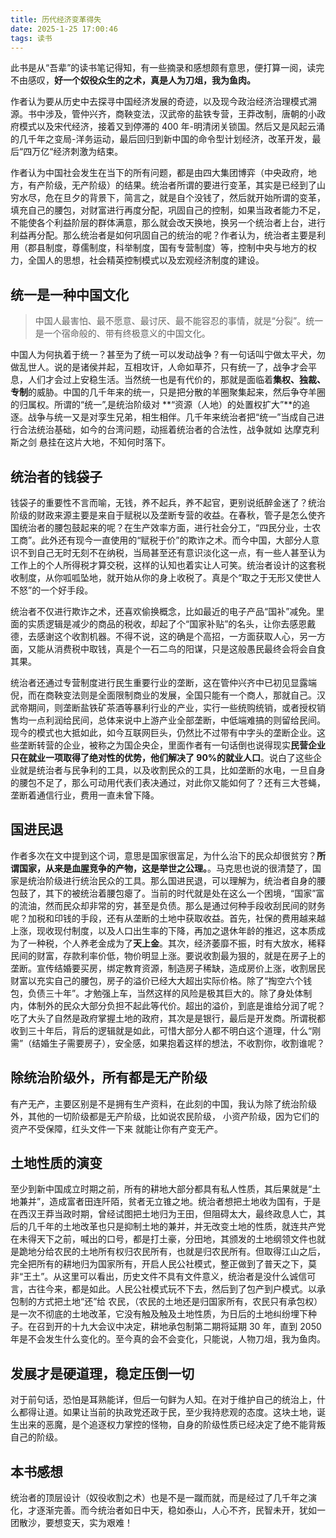 ```yaml
---
title: 历代经济变革得失
date: 2025-1-25 17:00:46
tags: 读书
---
```


此书是从“吾辈”的读书笔记得知，有一些摘录和感想颇有意思，便打算一阅，读完不由感叹，**好一个奴役众生的之术，真是人为刀俎，我为鱼肉。**

作者认为要从历史中去探寻中国经济发展的奇迹，以及现今政治经济治理模式溯源。书中涉及，管仲兴齐，商鞅变法，汉武帝的盐铁专营，王莽改制，唐朝的小政府模式以及宋代经济，接着又到停滞的 400 年-明清闭关锁国。然后又是风起云涌的几千年之变局-洋务运动，最后回归到新中国的命令型计划经济，改革开发，最后“四万亿“经济刺激为结束。

作者认为中国社会发生在当下的所有问题，都是由四大集团博弈（中央政府，地方，有产阶级，无产阶级）的结果。统治者所谓的要进行变革，其实是已经到了山穷水尽，危在旦夕的背景下，简言之，就是自个没钱了，然后就开始所谓的变革，填充自己的腰包，对财富进行再度分配，巩固自己的控制，如果当政者能力不足，不能使各个利益阶层的群体满意，那么就会改天换地，换另一个统治者上台，进行利益再分配。那么统治者是如何巩固自己的统治的呢？作者认为，统治者主要是利用（郡县制度，尊儒制度，科举制度，国有专营制度）等，控制中央与地方的权力，全国人的思想，社会精英控制模式以及宏观经济制度的建设。

## 统一是一种中国文化

> 中国人最害怕、最不愿意、最讨厌、最不能容忍的事情，就是“分裂”。统一是一个宿命般的、带有终极意义的中国文化。

中国人为何执着于统一？甚至为了统一可以发动战争？有一句话叫宁做太平犬，勿做乱世人。说的是诸侯并起，互相攻讦，人命如草芥，只有统一了，战争才会平息，人们才会过上安稳生活。当然统一也是有代价的，那就是面临着**集权、独裁、专制**的威胁。中国的几千年来的统一，只是把分散的羊圈聚集起来，然后争夺羊圈的归属权。所谓的“统一”,是统治阶级对 **“资源（人地）的处置权扩大”**的追逐。战争与统一又是对孪生兄弟，相生相伴。几千年来统治者把“统一”当成自己进行合法统治基础，如今的台湾问题，动摇着统治者的合法性，战争就如 达摩克利斯之剑 悬挂在这片大地，不知何时落下。

<!-- 对统治者的好处，我认为可以归为一点，那就。对利益的追逐，战争便随后而至，而后接着统一的名头，消灭其它对手，直至达成最大资资可控程度的阀值才停止下来。统一的实质至少中国几千年来的统一都是如此。


> “任何选择都有代价，统一也不例外。若将这个汉字组合拆解开来，“统”者“归总”，“一”者“划一”，这个词的背后隐隐约约地站立着三个让人望而生畏的“怪物”：。这似乎是一枚硬币的两面，你别无选择” -->

## 统治者的钱袋子

钱袋子的重要性不言而喻，无钱，养不起兵，养不起官，更别说纸醉金迷了？统治阶级的财政来源主要是来自于赋税以及垄断专营的收益。在春秋，管子是怎么使齐国统治者的腰包鼓起来的呢？在生产效率方面，进行社会分工，“四民分业，士农工商”。此外还有现今一直使用的“赋税于价”的欺诈之术。而今中国，大部分人意识不到自己无时无刻不在纳税，当局甚至还有意识淡化这一点，有一些人甚至认为工作上的个人所得税才算交税，这样的认知也着实让人可笑。统治者设计的这套税收制度，从你呱呱坠地，就开始从你的身上收税了。真是个“取之于无形又使世人不怒”的一个好手段。

统治者不仅进行欺诈之术，还喜欢偷换概念，比如最近的电子产品“国补”减免。里面的实质逻辑是减少的商品的税收，却起了个“国家补贴”的名头，让你去感恩戴德，去感谢这个收割机器。不得不说，这的确是个高招，一方面获取人心，另一方面，又能从消费税中取钱，真是个一石二鸟的阳谋，只是这般愚民最终会将会自食其果。

统治者还通过专营制度进行民生重要行业的垄断，这在管仲兴齐中已初见显露端倪，而在商鞅变法则是全面限制商业的发展，全国只能有一个商人，那就自己。汉武帝期间，则垄断盐铁矿茶酒等暴利行业的产业，实行一些统购统销，或者授权销售均一点利润给民间，总体来说中上游产业全部垄断，中低端难搞的则留给民间。现今的模式也大抵如此，如今互联网巨头，仍然比不过带有中字头的垄断企业。这些垄断转营的企业，被称之为国企央企，里面作者有一句话倒也说得现实**民营企业只在就业一项取得了绝对性的优势，他们解决了 90%的就业人口**。说白了这些企业就是统治者与民争利的工具，以及收割民众的工具，比如垄断的水电，一旦自身的腰包不足了，那么可动用代表们表决通过，对此你又能如何了？还有三大苍蝇，垄断着通信行业，费用一直未曾下降。

## 国进民退

作者多次在文中提到这个词，意思是国家很富足，为什么治下的民众却很贫穷？**所谓国家，从来是血腥竞争的产物，这是举世之公理。**。马克思也说的很清楚了，国家是统治阶级进行统治民众的工具。那么国进民退，可以理解为，统治者自身的腰包鼓了，其下的被统治着腰包瘪了。当前的时代就是处在这么一个困境，“国家”富的流油，然而民众却非常的穷，甚至是负债。那么是通过何种手段收刮民间的财务呢？加税和印钱的手段，还有从垄断的土地中获取收益。首先，社保的费用越来越上涨，现收现付制度，以及人口出生率的下降，再加之退休年龄的推迟，这本质成为了一种税，个人养老金成为了**天上金**。其次，经济萎靡不振，时有大放水，稀释民间的财富，存款利率价低，物价明显上涨。要说收割最为狠的，就是在房子上的垄断。宣传结婚要买房，绑定教育资源，制造房子稀缺，造成房价上涨，收割居民财富以充实自己的腰包，房子的溢价已经大大超出实际价格。除了“掏空六个钱包，负债三十年”。才勉强上车，当然这样的风险是极其巨大的。除了身处体制内，体制外的民众大部分负担不起此等代价。超出的溢价，到底是谁给分润了呢？吃了大头了自然是政府掌握土地的政府，其次是是银行，最后是开发商。所谓税都收到三十年后，背后的逻辑就是如此，可惜大部分人都不明白这个道理，什么“刚需”（结婚生子需要房子），安全感，如果抱着这样的想法，不收割你，收割谁呢？

## 除统治阶级外，所有都是无产阶级

有产无产，主要区别是不是拥有生产资料，在此刻的中国，我认为除了统治阶级外，其他的一切阶级都是无产阶级，比如说农民阶级，
小资产阶级，因为它们的资产不受保障，红头文件一下来 就能让你有产变无产。

<!-- 一个各地划区而治，为了利益或者寻求扩展，那么战争就是实现的手段之一，春秋战国时期周天子权威旁落，诸侯互相吞并，战争不断。魏晋时期五胡乱华，五代十国又是互相攻伐，又到 -->

## 土地性质的演变

至少到新中国成立时期之前，所有的耕地大部分都具有私人性质，其后果就是“土地兼并”，造成富者田连阡陌，贫者无立锥之地。统治者想把土地收为国有，于是在西汉王莽当政时期，曾经试图把土地归为王田，但阻碍太大，最终政息人亡，其后的几千年的土地改革也只是抑制土地的兼并，并无改变土地的性质，就连共产党在未得天下之前，喊出的口号，都是打土豪，分田地，其颁发的土地纲领文件也就是跪地分给农民的土地所有权归农民所有，也就是归农民所有。但取得江山之后，完全把所有的耕地归为国家所有，开启人民公社模式，整正做到了普天之下，莫非“王土”。从这里可以看出，历史文件不具有文件意义，统治者是没什么诚信可言，古往今来，都是如此。人民公社模式玩不下去，然后到了包产到户模式。以承包制的方式把土地“还”给 农民，（农民的土地还是归国家所有，农民只有承包权）是一次不彻底的土地改革，它没有触及触及土地性质，为日后的土地纠纷埋下种子。在召到开的十九大会议中决定，耕地承包制第二期将延期 30 年，直到 2050 年是不会发生什么变化的。至今真的会不会变化，只能说，人物刀俎，我为鱼肉。

## 发展才是硬道理，稳定压倒一切

对于前句话，恐怕是耳熟能详，但后一句鲜为人知。在对于维护自己的统治上，什么都得让道。如果让当前的执政党还政于民，至少我持悲观的态度。这块土地，诞生出来的恶魔，是个追逐权力掌控的怪物，自身的阶级性质已经决定了绝不能背叛自己的阶级。

## 本书感想

统治者的顶层设计（奴役收割之术）也是不是一蹴而就，而是经过了几千年之演化，才逐渐完善。而今统治者如日中天，稳如泰山，人心不齐，民智未开，犹如一团散沙，要想变天，实为艰难！

<!-- ## 政府的财政收入

盐铁专营的始作俑者-》中央集权制度的经济保障

如何 收割民众，又如何使其不埋怨，那就是 隐藏税，愚民，偷换概念，把税收隐藏在商品里，实行间接征税

中国的统治术 又欺诈之术，或者说愚民，

鼓励消费的异端思想

管子 的“以工代赈”，雇佣失业的修宫殿，犹如现代 修路，“大基建”。
垄断衣食住行，各个方面把控。

就算成为第一经济大国，第一军事大国，
那又如何呢？
首先先说，

集权经济模式的老祖宗，商鞅，一个遗臭万年，千古唾弃的帮凶，刽子手。

极力推荐这本书，历朝历代的统治之术，这本书是一个概括！写得太直白了。其他历史书，也只是历史事件，也就叙述了一下，这该学学如何读历史了？

统一的代价。

不寒而栗，难怪就毫无办法吗？统一意味的约束，自由的对立面。

治理流派，重商重农

中央集权制度的国家！现在才深刻有体会，
什么民主专政，全部都是扯淡。

“维持大一统、实行威权治理的基本理念无实质性更变”。权力堪比毒药，那么容易改？

大一统之前的管仲变法，商鞅变法

多元化好，还是单一好？

“所谓的意识形态，就是一群人对环境的解释，以及对该环境如何调理出秩序，所提出对策背后一套共有的思想模式”

变革之动机，稳定或者扩张，现在是稳定

齐桓公称霸

变革一般发生在远离政治中心，没有包袱

放活微观，管制宏观，对内刺激商品经济的发育，对外降低关税，
财政税收价格的把控

国储粮 控制粮食价格

控制原材料-》储存成品-》高价钱

## 政府的财政收入

盐铁专营的始作俑者-》中央集权制度的经济保障

如何 收割民众，又如何使其不埋怨，那就是 隐藏税，愚民，偷换概念，把税收隐藏在商品里，实行间接征税

中国的统治术 又欺诈之术，或者说愚民，取之于无形 世人不怒

鼓励消费的异端思想

管子 的“以工代赈”，雇佣失业的修宫殿，犹如现代 修路，“大基建”。

仓廪实则知礼节,衣食足则知荣辱

盐 专卖 ，铁 国有 民营 三七分

税赋
道格拉斯 诺斯，政府是一种提供保护和公正而收取税金作为回报的组织

商战，有点意思

尊重市场规律的国家干预着

儒家 治国
（轻徭薄赋）克己仁义，以农为本
，商家治国 两者区别

命令型计划经济的鼻祖 商鞅

战争-》商鞅鼓励的
农耕，军战 中央集权

土地私有化 ，废井田，开阡陌，户籍制度，限制人口流动

独裁者 往往以人民的名义行事

土地国有化 ，现在造反更难了

军爵制度 打破贵族制度

国害 五十万 间谍 愚民 殖人，不许议论，不许反对，也不许赞同，要的是闭嘴，同出一辙的治理模式，

无谈国事，商鞅 “强国贫民”， 疲于奔命，现代统治术 也不过如此 反智 愚民

商鞅 毛泽东 商鞅徒木立信论

第三讲：

发展是硬道理，稳定压倒一切

汉武帝变法：顶层设计的集大成者

之所以放权让利，并非统治者慈悲大法，改革开放 是 快玩奔溃了。那个时候政权稳定？

”放水养鱼“

汉武帝 只读一种书，“不要读书”

国营化经济政策

钱，盐，酒

盐专卖
采产销 中央盐企业 -电网水，电信三大苍夷，油，烟酒，茶叶

政府的收入的增加并非因为生产效率的提高，而是既有的社会财富在政府与民间的重新分配

向有产阶级收税 10%， 高发令， 群众斗群斗，文革这也不是？
产业改革，流通改革，税收改革-》国库为之一饱，增加国家收入

王莽改制

中国人认为今不如古，前人比后人聪明，但现在都是 “相信后人的智慧”

所有推行计划经济的人 无不以“均贫富”和实现社会公正为口号，而实际上都是为了加强集权以及扩充财政收入

失败：政权的合法性没有稳固

集权者用以鼓噪民心的理由大抵有 4 个，
抵御外国侵略
防止地方割据
反贪反腐
反对贫富不均
任何集权式的经济改革从本质来说都不是为了促进生产力，而是通过财富的重新分配。、

桃花源式的，封闭自足的自然经济的向往，现在我也有这种思想，称之为躺平，魏晋时期，当今
时代思想并不大解放，小农经济对国民的吸引力

第五讲，世民治国，最盛的王朝与最小的政府

世界时间： 天道眷顾

太宗皇帝真长策，赚得英雄尽白头

科举制度是对世族模式的反动
轻税简政

分权过度

专营-》对民众的实际影响，对于其涨价毫无办法，你不能不用

王安石变法
宋工商业发达

中央养兵

养权贵，养官吏，养兵-》庞大的人口，一旦经济停滞，无法剥削更多，那么就是开始精简。
地方财政-》土地， 安得广厦千万间，土地财政 政策 垄断。税都收到了三十年后。现在税都收完了
一切都停滞了，这样的发展可以持续吗？

资源性，暴力性，必须性， 专营制度 up
国有集团 聚集在少数的上游产业，垄断地位

连水果的买卖都要垄断，粮票制度

当今政府管制能力之强

500 多年的人均 gdp 增长率 0

稳定压倒一切-》稳定压垮一切

国家要修书，那就是另一种意义上的毁书

言论自由，结社自由，出版自由 至今仍然没有自由

人民原子化，当然散沙
散沙术： 男耕女织 中国式的唯美主义的诅咒

高度专制的中央集权制度对闭关锁国以及社会组织的散沙化有着天然的渴望
这种制度若得不到根本性的改变，任何新的技术进步都可能异化为提高异化自转能力的手段

“自转”太可怕了 贸易战

现在城市化已经到了尽头，地也卖得不怎么样，三驾马车？民众没钱消费不起来，
只是一纸空话叫消费，没钱怎么消费

中国的传统不是制造一个更好的捕鼠机，而是从官方取得捕鼠的特权

洋务运动

修铁路：政治意义，人口流动商品流动

恢复高考制度，将潜在的不满以及反对力量纳入统治体系之内

一个国家是不是完全市场经济，金融业的自由化程度是关键性指标

当地政府仍然向上一年虚报的数据向农民征粮

背叛了农民 -集体化改造 合作社-》土地开始不私有了

分到农民土地又被归为集体所有 国有化的一种表现形式

在整个计划经济时期，农民是一个被背叛和剥削的阶层，他们失去了土地，被剥夺了进入城市的权力
他们创造的财富 以剪刀差的方式 转化为了国有资产，农名的后代如何，房地产，消费经济，农名工，讨薪难
养老金

农名一无所有

以承包制的方式把土地“还”给 农民，是一次不彻底的土地改革，它没有触及触及土地性质，为日后的土地纠纷埋下种子。
普天之下，莫非“王土”

企业一旦做大，就被中央摘桃子，

非均衡的发展造成非均衡的财富分配，基层农民及产业工人付出了最大的代价

## 本书感想

令人发醒。跟以往的历史书不同，

大小孩带小小孩？

少数人？多数人

这确实是值得讨论的一件事情。
有时候我们很害怕成为少数人，有人时候却骄傲的成为少数人。

卷，失序的竞争
中国的躺平真的会饿死，

论分红

财可通神？神通？

无中生有，其实我们注重的是结果。

你有没有听过这样一句话：幸福来源于对比，平静来源于支配。既能支配他人命运，又能通过感知他人痛苦对比出幸福，所以许多人乐此不疲

铁拳离我们很遥远？
github 打不开,信息的封锁。对自己不利的东西，屏蔽

世界是一堵大墙。

愚名。补贴陷井，实则减税

习惯偷换概念，让你感恩戴德，补贴的实质是减税。污蔑民主，自由的概念

读历史，要对照现实。要论得失。令人发醒

看历史就是看看前人怎么设计收割，后来人如何避免踩坑，倒似乎都是换汤不换药。

以史为鉴，成了空话。

简而言之，就是你抄我，我抄你

税，旅游经济，但不会说增加政府财政收入

只会说，促进当地经济发展。极好百姓，增加就业

国家的剥削工具，最大的地主，剥削家，统治阶级

“在整个计划经济时期，农民是一个被背叛和剥夺的阶层。他们失去了土地，被剥夺了进入城市的权利，他们创造的财富以“剪刀差”的方式转化为国家资产，而他们的生活质量却没有得到相应的改善”

摘录来自
历代经济变革得失
SoBooKs.cc
此材料受版权保护。

集权极权的特性，管天管地管宇宙，为人类指明方向。就喜欢把人管起来，与自由对立

如果翻看历史，就知道统治阶级是个失信的东西，近代的历史文件不具有意义就是如此，很多人被愚弄，

统治者并不是想印钱就字印钱，这样崩盘的越快

统治阶级阻碍人们获取资讯

github 打不开

财政问题
养管养兵

男女情感发生矛盾的本质，对方都不尊重对方，只想当对方的上下级，没有把对方放在平等的地位，只想享受，不想义务。

幸福不发声？

少数人发生？有点偷换概念了

《极权主义起源》
集权主义三大特征

1. 组织上国际化
2. 意识形态全面化
3. 政治抱负全球化 -->
